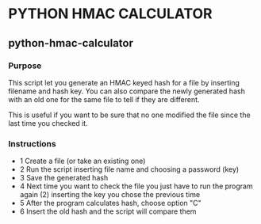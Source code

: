 # PYTHON HMAC CALCULATOR
## python-hmac-calculator

### Purpose
This script let you generate an HMAC keyed hash for a file by inserting filename and hash key.
You can also compare the newly generated hash with an old one for the same file to tell if they are different.

This is useful if you want to be sure that no one modified the file since the last time you checked it.

### Instructions
* 1 Create a file (or take an existing one)
* 2 Run the script inserting file name and choosing a password (key)
* 3 Save the generated hash
* 4 Next time you want to check the file you just have to run the program again (2) inserting the key you chose the previous time
* 5 After the program calculates hash, choose option "C"
* 6 Insert the old hash and the script will compare them
